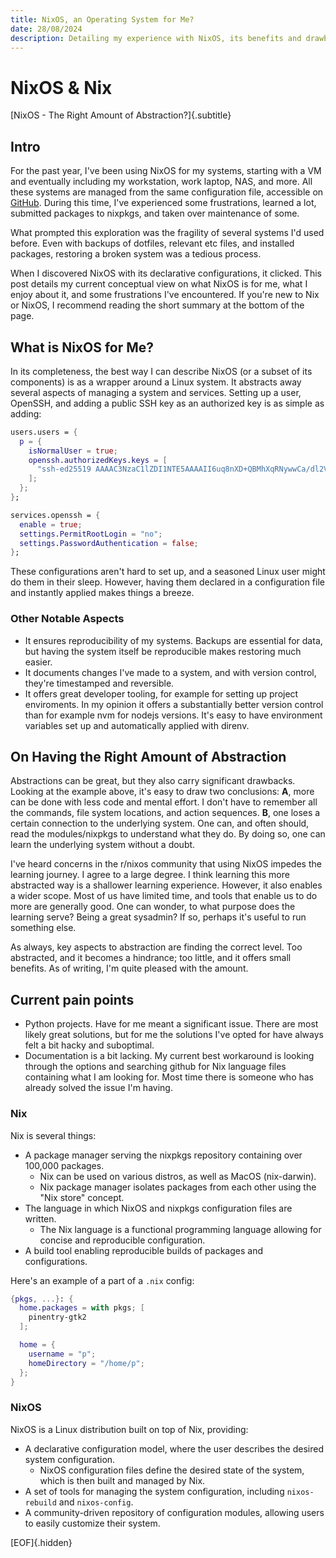 ```yaml
---
title: NixOS, an Operating System for Me?
date: 28/08/2024
description: Detailing my experience with NixOS, its benefits and drawbacks, and how to work around them for a great experience.
---
```


# NixOS & Nix

[NixOS - The Right Amount of Abstraction?]{.subtitle}

## Intro

For the past year, I've been using NixOS for my systems, starting with a VM and eventually including my workstation, work laptop, NAS, and more. All these systems are managed from the same configuration file, accessible on [GitHub](https://github.com/perstarkse/nixos-config). During this time, I've experienced some frustrations, learned a lot, submitted packages to nixpkgs, and taken over maintenance of some.

What prompted this exploration was the fragility of several systems I'd used before. Even with backups of dotfiles, relevant etc files, and installed packages, restoring a broken system was a tedious process.

When I discovered NixOS with its declarative configurations, it clicked. This post details my current conceptual view on what NixOS is for me, what I enjoy about it, and some frustrations I've encountered. If you're new to Nix or NixOS, I recommend reading the short summary at the bottom of the page.

## What is NixOS for Me?

In its completeness, the best way I can describe NixOS (or a subset of its components) is as a wrapper around a Linux system. It abstracts away several aspects of managing a system and services. Setting up a user, OpenSSH, and adding a public SSH key as an authorized key is as simple as adding:

```nix
users.users = {
  p = {
    isNormalUser = true;
    openssh.authorizedKeys.keys = [
      "ssh-ed25519 AAAAC3NzaC1lZDI1NTE5AAAAII6uq8nXD+QBMhXqRNywwCa/dl2VVvG/2nvkw9HEPFzn p@charon"
    ];
  };
};

services.openssh = {
  enable = true;
  settings.PermitRootLogin = "no";
  settings.PasswordAuthentication = false;
};
```

These configurations aren't hard to set up, and a seasoned Linux user might do them in their sleep. However, having them declared in a configuration file and instantly applied makes things a breeze.

### Other Notable Aspects

* It ensures reproducibility of my systems. Backups are essential for data, but having the system itself be reproducible makes restoring much easier.
* It documents changes I've made to a system, and with version control, they're timestamped and reversible.
* It offers great developer tooling, for example for setting up project enviroments. In my opinion it offers a substantially better version control than for example nvm for nodejs versions. It's easy to have environment variables set up and automatically applied with direnv. 

## On Having the Right Amount of Abstraction

Abstractions can be great, but they also carry significant drawbacks. Looking at the example above, it's easy to draw two conclusions: **A**, more can be done with less code and mental effort. I don't have to remember all the commands, file system locations, and action sequences. **B**, one loses a certain connection to the underlying system. One can, and often should, read the modules/nixpkgs to understand what they do. By doing so, one can learn the underlying system without a doubt.

I've heard concerns in the r/nixos community that using NixOS impedes the learning journey. I agree to a large degree. I think learning this more abstracted way is a shallower learning experience. However, it also enables a wider scope. Most of us have limited time, and tools that enable us to do more are generally good. One can wonder, to what purpose does the learning serve? Being a great sysadmin? If so, perhaps it's useful to run something else.

As always, key aspects to abstraction are finding the correct level. Too abstracted, and it becomes a hindrance; too little, and it offers small benefits. As of writing, I'm quite pleased with the amount.

## Current pain points

* Python projects. Have for me meant a significant issue. There are most likely great solutions, but for me the solutions I've opted for have always felt a bit hacky and suboptimal.
* Documentation is a bit lacking. My current best workaround is looking through the options and searching github for Nix language files containing what I am looking for. Most time there is someone who has already solved the issue I'm having.

### Nix

Nix is several things:

* A package manager serving the nixpkgs repository containing over 100,000 packages.
	+ Nix can be used on various distros, as well as MacOS (nix-darwin).
	+ Nix package manager isolates packages from each other using the "Nix store" concept.
* The language in which NixOS and nixpkgs configuration files are written.
	+ The Nix language is a functional programming language allowing for concise and reproducible configuration.
* A build tool enabling reproducible builds of packages and configurations.

Here's an example of a part of a `.nix` config:

```nix
{pkgs, ...}: {
  home.packages = with pkgs; [
    pinentry-gtk2
  ];

  home = {
    username = "p";
    homeDirectory = "/home/p";
  };
}
```

### NixOS

NixOS is a Linux distribution built on top of Nix, providing:

* A declarative configuration model, where the user describes the desired system configuration.
	+ NixOS configuration files define the desired state of the system, which is then built and managed by Nix.
* A set of tools for managing the system configuration, including `nixos-rebuild` and `nixos-config`.
* A community-driven repository of configuration modules, allowing users to easily customize their system.

[EOF]{.hidden}

